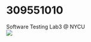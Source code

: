 # 309551010
Software Testing Lab3 @ NYCU<br/>
<img src='https://travis-ci.com/alan125999/309551010.svg?branch=main' />
